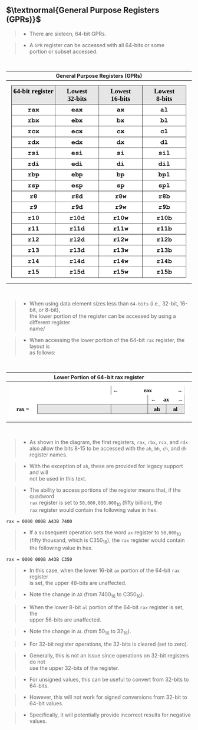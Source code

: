 ## $\textnormal{General Purpose Registers (GPRs)}$

> - There are sixteen, 64-bit GPRs.

> - A `GPR` register can be accessed with all 64-bits or some <br />
    portion or subset accessed.

<br />

| General Purpose Registers (GPRs) |
| -------------------------------- |
| ![General Purpose Registers (GPRs)](./images/01-general-purpose-registers.png) |

<br />

> - When using data element sizes less than `64-bits` (i.e., 32-bit, 16-bit, or 8-bit), <br />
    the lower portion of the register can be accessed by using a different register <br />
    name/

> - When accessing the lower portion of the 64-bit `rax` register, the layout is <br />
    as follows:

<br />

| Lower Portion of 64-bit rax register |
| ------------------------------------ |
| ![rax register](./images/02-64-bit-rax.png) |

<br />

> - As shown in the diagram, the first registers, `rax`, `rbx`, `rcx`, and `rdx` <br />
    also allow the bits 8-15 to be accessed with the `ah`, `bh`, `ch`, and `dh` <br />
    register names.

> - With the exception of `ah`, these are provided for legacy support and will <br />
    not be used in this text.

> - The ability to access portions of the register means that, if the quadword <br />
    `rax` register is set to `50,000,000,000`<sub>10</sub> (fifty billion), the <br />
    `rax` register would contain the following value in hex.

```plaintext
rax = 0000 000B A43B 7400
```

> - If a subsequent operation sets the word `ax` register to `50,000`<sub>10</sub> <br />
    (fifty thousand, which is C350<sub>16</sub>), the `rax` register would contain <br />
    the following value in hex.

```plaintext
rax = 0000 000B A43B C350
```

> - In this case, when the lower 16-bit `ax` portion of the 64-bit `rax` register <br />
    is set, the upper 48-bits are unaffected.

> - Note the change in `AX` (from 7400<sub>16</sub> to C350<sub>16</sub>).

> - When the lower 8-bit `al` portion of the 64-bit `rax` register is set, the <br />
    upper 56-bits are unaffected.

> - Note the change in `AL` (from 50<sub>16</sub> to 32<sub>16</sub>).

> - For 32-bit register operations, the 32-bits is cleared (set to zero).

> - Generally, this is not an issue since operations on 32-bit registers do not <br />
    use the upper 32-bits of the register.

> - For unsigned values, this can be useful to convert from 32-bits to 64-bits.

> - However, this will not work for signed conversions from 32-bit to 64-bit values.

> - Specifically, it will potentially provide incorrect results for negative values.
